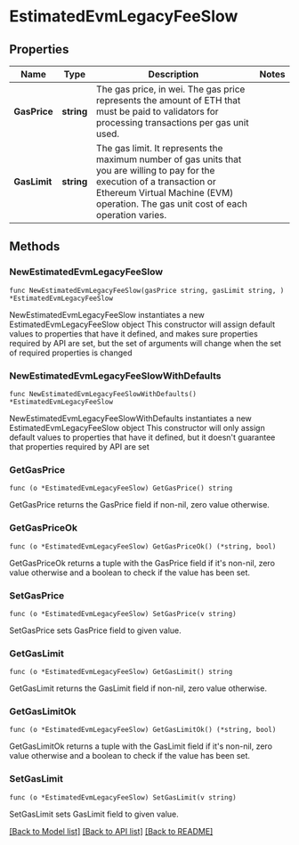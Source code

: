 # EstimatedEvmLegacyFeeSlow

## Properties

Name | Type | Description | Notes
------------ | ------------- | ------------- | -------------
**GasPrice** | **string** | The gas price, in wei. The gas price represents the amount of ETH that must be paid to validators for processing transactions per gas unit used. | 
**GasLimit** | **string** | The gas limit. It represents the maximum number of gas units that you are willing to pay for the execution of a transaction or Ethereum Virtual Machine (EVM) operation. The gas unit cost of each operation varies. | 

## Methods

### NewEstimatedEvmLegacyFeeSlow

`func NewEstimatedEvmLegacyFeeSlow(gasPrice string, gasLimit string, ) *EstimatedEvmLegacyFeeSlow`

NewEstimatedEvmLegacyFeeSlow instantiates a new EstimatedEvmLegacyFeeSlow object
This constructor will assign default values to properties that have it defined,
and makes sure properties required by API are set, but the set of arguments
will change when the set of required properties is changed

### NewEstimatedEvmLegacyFeeSlowWithDefaults

`func NewEstimatedEvmLegacyFeeSlowWithDefaults() *EstimatedEvmLegacyFeeSlow`

NewEstimatedEvmLegacyFeeSlowWithDefaults instantiates a new EstimatedEvmLegacyFeeSlow object
This constructor will only assign default values to properties that have it defined,
but it doesn't guarantee that properties required by API are set

### GetGasPrice

`func (o *EstimatedEvmLegacyFeeSlow) GetGasPrice() string`

GetGasPrice returns the GasPrice field if non-nil, zero value otherwise.

### GetGasPriceOk

`func (o *EstimatedEvmLegacyFeeSlow) GetGasPriceOk() (*string, bool)`

GetGasPriceOk returns a tuple with the GasPrice field if it's non-nil, zero value otherwise
and a boolean to check if the value has been set.

### SetGasPrice

`func (o *EstimatedEvmLegacyFeeSlow) SetGasPrice(v string)`

SetGasPrice sets GasPrice field to given value.


### GetGasLimit

`func (o *EstimatedEvmLegacyFeeSlow) GetGasLimit() string`

GetGasLimit returns the GasLimit field if non-nil, zero value otherwise.

### GetGasLimitOk

`func (o *EstimatedEvmLegacyFeeSlow) GetGasLimitOk() (*string, bool)`

GetGasLimitOk returns a tuple with the GasLimit field if it's non-nil, zero value otherwise
and a boolean to check if the value has been set.

### SetGasLimit

`func (o *EstimatedEvmLegacyFeeSlow) SetGasLimit(v string)`

SetGasLimit sets GasLimit field to given value.



[[Back to Model list]](../README.md#documentation-for-models) [[Back to API list]](../README.md#documentation-for-api-endpoints) [[Back to README]](../README.md)


